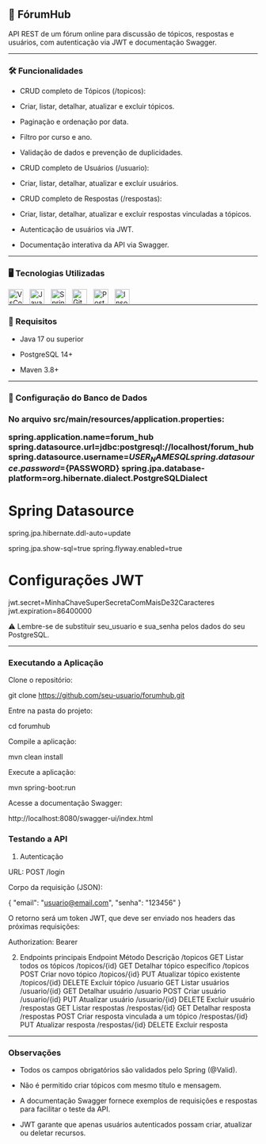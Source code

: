 ## 💬 FórumHub

<p>API REST de um fórum online para discussão de tópicos, respostas e usuários, com autenticação via JWT e documentação Swagger.</P>

---

<h3>🛠️ Funcionalidades</h3>

 - CRUD completo de Tópicos (/topicos):

 - Criar, listar, detalhar, atualizar e excluir tópicos.

 - Paginação e ordenação por data.

 - Filtro por curso e ano.

 - Validação de dados e prevenção de duplicidades.

 - CRUD completo de Usuários (/usuario):

 - Criar, listar, detalhar, atualizar e excluir usuários.

 - CRUD completo de Respostas (/respostas):

 - Criar, listar, detalhar, atualizar e excluir respostas vinculadas a tópicos.

 - Autenticação de usuários via JWT.

 - Documentação interativa da API via Swagger.

---

<h3>🖥️ Tecnologias Utilizadas</h3>

<img align="left" alt="VsCode" tittle="VsCode" width="30px" style="padding-right:10px;" src="https://cdn.jsdelivr.net/gh/devicons/devicon@latest/icons/vscode/vscode-original.svg"/>

<img align="left" alt="Java" tittle="Java" width="30px" style="padding-right:10px;" src="https://cdn.jsdelivr.net/gh/devicons/devicon/icons/java/java-original.svg"/>

<img align="left" alt="Spring" tittle="1spring" width="30px" style="padding-right:10px;" src="https://cdn.jsdelivr.net/gh/devicons/devicon/icons/spring/spring-original.svg" />

<img align="left" alt="Git" tittle="Git" width="30px" style="padding-right:10px;" src="https://cdn.jsdelivr.net/gh/devicons/devicon/icons/git/git-original.svg" />

<img align="left" alt="PostgreSQL" tittle="PostgreSQL" width="30px" style="padding-right:10px;" src="https://cdn.jsdelivr.net/gh/devicons/devicon@latest/icons/postgresql/postgresql-original.svg" />

<img align="left" alt="Insomnia" tittle="Insomnia" width="30px" style="padding-right:10px;" src="https://cdn.jsdelivr.net/gh/devicons/devicon@latest/icons/insomnia/insomnia-original-wordmark.svg" /><br>

---

<h3>📝 Requisitos</h3>

 - Java 17 ou superior

 - PostgreSQL 14+

 - Maven 3.8+

---

<h3>🎲 Configuração do Banco de Dados<h3>

<p>No arquivo src/main/resources/application.properties:</p>

spring.application.name=forum_hub
spring.datasource.url=jdbc:postgresql://localhost/forum_hub
spring.datasource.username=${USER_NAMESQL}
spring.datasource.password=${PASSWORD}
spring.jpa.database-platform=org.hibernate.dialect.PostgreSQLDialect

# Spring Datasource
spring.jpa.hibernate.ddl-auto=update

spring.jpa.show-sql=true
spring.flyway.enabled=true

# Configurações JWT
jwt.secret=MinhaChaveSuperSecretaComMaisDe32Caracteres
jwt.expiration=86400000


⚠️ Lembre-se de substituir seu_usuario e sua_senha pelos dados do seu PostgreSQL.

---

<h3>Executando a Aplicação</h3>

Clone o repositório:

git clone https://github.com/seu-usuario/forumhub.git


Entre na pasta do projeto:

cd forumhub


Compile a aplicação:

mvn clean install


Execute a aplicação:

mvn spring-boot:run


Acesse a documentação Swagger:

http://localhost:8080/swagger-ui/index.html

<h3>Testando a API</h3>

1. Autenticação

URL: POST /login

Corpo da requisição (JSON):

{
  "email": "usuario@email.com",
  "senha": "123456"
}


O retorno será um token JWT, que deve ser enviado nos headers das próximas requisições:

Authorization: Bearer <token>

2. Endpoints principais
Endpoint	Método	Descrição
/topicos	GET	Listar todos os tópicos
/topicos/{id}	GET	Detalhar tópico específico
/topicos	POST	Criar novo tópico
/topicos/{id}	PUT	Atualizar tópico existente
/topicos/{id}	DELETE	Excluir tópico
/usuario	GET	Listar usuários
/usuario/{id}	GET	Detalhar usuário
/usuario	POST	Criar usuário
/usuario/{id}	PUT	Atualizar usuário
/usuario/{id}	DELETE	Excluir usuário
/respostas	GET	Listar respostas
/respostas/{id}	GET	Detalhar resposta
/respostas	POST	Criar resposta vinculada a um tópico
/respostas/{id}	PUT	Atualizar resposta
/respostas/{id}	DELETE	Excluir resposta

---

<h3>Observações</h3>

 - Todos os campos obrigatórios são validados pelo Spring (@Valid).

 - Não é permitido criar tópicos com mesmo título e mensagem.

 - A documentação Swagger fornece exemplos de requisições e respostas para facilitar o teste da API.

 - JWT garante que apenas usuários autenticados possam criar, atualizar ou deletar recursos.
